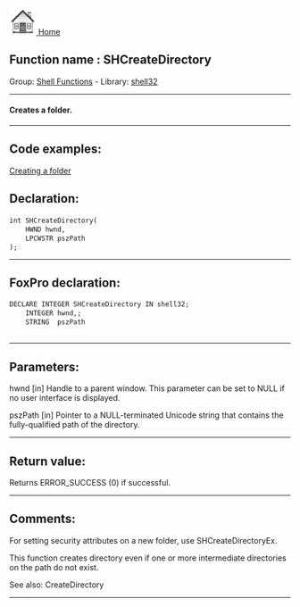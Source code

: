 [<img src="../../images/home.png"> Home ](https://github.com/VFPX/Win32API)  

## Function name : SHCreateDirectory
Group: [Shell Functions](../../functions_group.md#Shell_Functions)  -  Library: [shell32](../../../libraries.md#shell32)  
***  


#### Creates a folder.
***  


## Code examples:
[Creating a folder](../../samples/sample_001.md)  

## Declaration:
```foxpro  
int SHCreateDirectory(
	HWND hwnd,
	LPCWSTR pszPath
);  
```  
***  


## FoxPro declaration:
```foxpro  
DECLARE INTEGER SHCreateDirectory IN shell32;
	INTEGER hwnd,;
	STRING  pszPath
  
```  
***  


## Parameters:
hwnd
[in] Handle to a parent window. This parameter can be set to NULL if no user interface is displayed.

pszPath
[in] Pointer to a NULL-terminated Unicode string that contains the fully-qualified path of the directory.   
***  


## Return value:
Returns ERROR_SUCCESS (0) if successful.  
***  


## Comments:
For setting security attributes on a new folder, use SHCreateDirectoryEx.  
  
This function creates directory even if one or more intermediate directories on the path do not exist.  
  
See also: CreateDirectory   
  
***  

